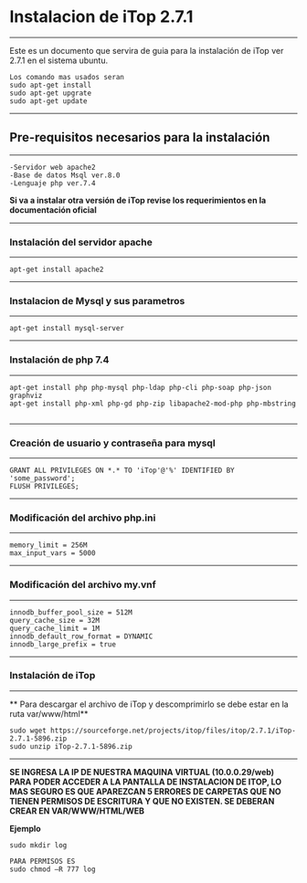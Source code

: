 # Instalacion de iTop 2.7.1
***
Este es un documento que servira de guia para la instalación de iTop ver 2.7.1
en el sistema ubuntu.

```
Los comando mas usados seran
sudo apt-get install
sudo apt-get upgrate
sudo apt-get update

```

***

## Pre-requisitos necesarios para la instalación
***
```
-Servidor web apache2
-Base de datos Msql ver.8.0
-Lenguaje php ver.7.4
```
**Si va a instalar otra versión de iTop revise los requerimientos en la documentación oficial**
***

### Instalación del servidor apache
***

```
apt-get install apache2

```
***

### Instalacion de Mysql y sus parametros

***
```
apt-get install mysql-server

```

***

### Instalación de php 7.4
***

```
apt-get install php php-mysql php-ldap php-cli php-soap php-json graphviz
apt-get install php-xml php-gd php-zip libapache2-mod-php php-mbstring


```
***

### Creación de usuario y contraseña para mysql
***
```
GRANT ALL PRIVILEGES ON *.* TO 'iTop'@'%' IDENTIFIED BY 'some_password';
FLUSH PRIVILEGES;

```
***

### Modificación del archivo php.ini
***
```
memory_limit = 256M 
max_input_vars = 5000

```
***
### Modificación del archivo my.vnf
***
```
innodb_buffer_pool_size = 512M
query_cache_size = 32M
query_cache_limit = 1M
innodb_default_row_format = DYNAMIC
innodb_large_prefix = true
```
***
### Instalación de iTop
*** 
** Para descargar el archivo de iTop y descomprimirlo se debe estar en la ruta var/www/html**

```
sudo wget https://sourceforge.net/projects/itop/files/itop/2.7.1/iTop-2.7.1-5896.zip
sudo unzip iTop-2.7.1-5896.zip
```
***
**SE INGRESA LA IP DE NUESTRA MAQUINA VIRTUAL (10.0.0.29/web) PARA PODER ACCEDER A LA PANTALLA DE INSTALACION DE ITOP, LO MAS SEGURO ES QUE APAREZCAN 5 ERRORES DE CARPETAS QUE NO TIENEN PERMISOS DE ESCRITURA Y QUE NO EXISTEN.
SE DEBERAN CREAR EN VAR/WWW/HTML/WEB**


**Ejemplo**
```PARA CREAR LA CARPETA ES
sudo mkdir log

PARA PERMISOS ES
sudo chmod –R 777 log
```

